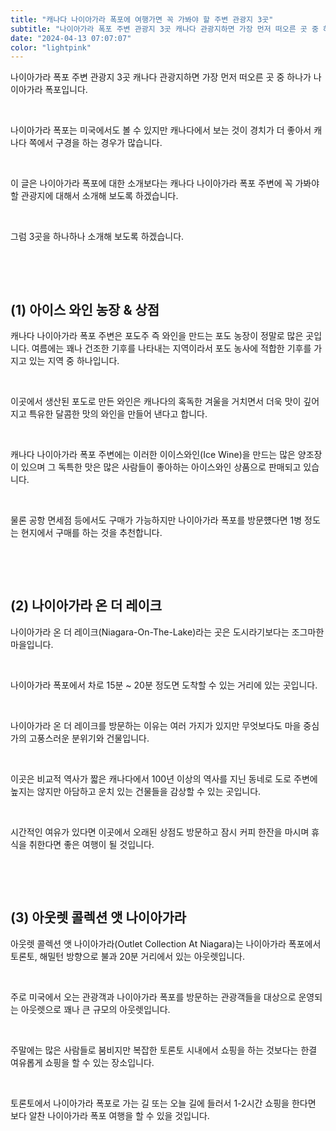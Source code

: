 ```yaml
---
title: "캐나다 나이아가라 폭포에 여행가면 꼭 가봐야 할 주변 관광지 3곳"
subtitle: "나이아가라 폭포 주변 관광지 3곳 캐나다 관광지하면 가장 먼저 떠오른 곳 중 하나가 나이아가라 폭포입니다. 나이아가라 폭포는 미국에서도 볼 수 있지만 캐나다에서 보는 것이 경치가 더 좋아서 캐나다 쪽에서 구경을 하는 경우가 많습니다. 나이아가라 폭포에 대한 소개보다는 캐나다 나이아가라 폭포 주변에 꼭 가봐야 할 관광지에 대해서 소개하는 글입니다."
date: "2024-04-13 07:07:07"
color: "lightpink"
---
```



<p>나이아가라 폭포 주변 관광지 3곳 캐나다 관광지하면 가장 먼저 떠오른 곳 중 하나가 나이아가라 폭포입니다.</p>
<p><br></p>
<p>나이아가라 폭포는 미국에서도 볼 수 있지만 캐나다에서 보는 것이 경치가 더 좋아서 캐나다 쪽에서 구경을 하는 경우가 많습니다.</p>
<p><br></p>
<p>이 글은 나이아가라 폭포에 대한 소개보다는 캐나다 나이아가라 폭포 주변에 꼭 가봐야 할 관광지에 대해서 소개해 보도록 하겠습니다.</p>
<p><br></p>
<p>그럼 3곳을 하나하나 소개해 보도록 하겠습니다.</p>
<p><br></p>
<p><br></p>
<h2>(1) 아이스 와인 농장 &amp; 상점</h2>
<p>캐나다 나이아가라 폭포 주변은 포도주 즉 와인을 만드는 포도 농장이 정말로 많은 곳입니다. 여름에는 꽤나 건조한 기후를 나타내는 지역이라서 포도 농사에 적합한 기후를 가지고 있는 지역 중 하나입니다.</p>
<p><br></p>
<p>이곳에서 생산된 포도로 만든 와인은 캐나다의 혹독한 겨울을 거치면서 더욱 맛이 깊어지고 특유한 달콤한 맛의 와인을 만들어 낸다고 합니다.</p>
<p><br></p>
<p>캐나다 나이아가라 폭포 주변에는 이러한 이이스와인(Ice Wine)을 만드는 많은 양조장이 있으며 그 독특한 맛은 많은 사람들이 좋아하는 아이스와인 상품으로 판매되고 있습니다.</p>
<p><br></p>
<p>물론 공항 면세점 등에서도 구매가 가능하지만 나이아가라 폭포를 방문헀다면 1병 정도는 현지에서 구매를 하는 것을 추천합니다.</p>
<p><br></p>
<p><br></p>
<h2>(2) 나이아가라 온 더 레이크</h2>
<p>나이아가라 온 더 레이크(Niagara-On-The-Lake)라는 곳은 도시라기보다는 조그마한 마을입니다.</p>
<p><br></p>
<p>나이아가라 폭포에서 차로 15분 ~ 20분 정도면 도착할 수 있는 거리에 있는 곳입니다.</p>
<p><br></p>
<p>나이아가라 온 더 레이크를 방문하는 이유는 여러 가지가 있지만 무엇보다도 마을 중심가의 고풍스러운 분위기와 건물입니다.</p>
<p><br></p>
<p>이곳은 비교적 역사가 짧은 캐나다에서 100년 이상의 역사를 지닌 동네로 도로 주변에 높지는 않지만 아담하고 운치 있는 건물들을 감상할 수 있는 곳입니다.</p>
<p><br></p>
<p>시간적인 여유가 있다면 이곳에서 오래된 상점도 방문하고 잠시 커피 한잔을 마시며 휴식을 취한다면 좋은 여행이 될 것입니다.</p>
<p><br></p>
<p><br></p>
<h2>(3) 아웃렛 콜렉션 앳 나이아가라</h2>
<p>아웃렛 콜렉션 앳 나이아가라(Outlet Collection At Niagara)는 나이아가라 폭포에서 토론토, 해밀턴 방향으로 불과 20분 거리에서 있는 아웃렛입니다.</p>
<p><br></p>
<p>주로 미국에서 오는 관광객과 나이아가라 폭포를 방문하는 관광객들을 대상으로 운영되는 아웃렛으로 꽤나 큰 규모의 아웃렛입니다.</p>
<p><br></p>
<p>주말에는 많은 사람들로 붐비지만 복잡한 토론토 시내에서 쇼핑을 하는 것보다는 한결 여유롭게 쇼핑을 할 수 있는 장소입니다.</p>
<p><br></p>
<p>토론토에서 나이아가라 폭포로 가는 길 또는 오늘 길에 들러서 1-2시간 쇼핑을 한다면 보다 알찬 나이아가라 폭포 여행을 할 수 있을 것입니다.</p>
<p><br></p>